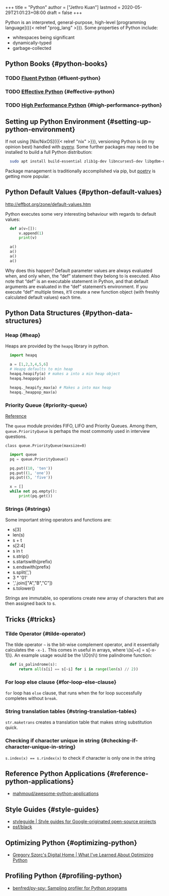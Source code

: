 +++
title = "Python"
author = ["Jethro Kuan"]
lastmod = 2020-05-29T21:01:23+08:00
draft = false
+++

Python is an interpreted, general-purpose, high-level [programming
language]({{< relref "prog_lang" >}}). Some properties of Python include:

- whitespaces being significant
- dynamically-typed
- garbage-collected

## Python Books {#python-books}

### <span class="org-todo todo TODO">TODO</span> [Fluent Python](https://www.goodreads.com/book/show/22800567-fluent-python?ac=1&from%5Fsearch=true&qid=Fo3rzgCJBZ&rank=1) {#fluent-python}

### <span class="org-todo todo TODO">TODO</span> [Effective Python](https://www.goodreads.com/book/show/23020812-effective-python) {#effective-python}

### <span class="org-todo todo TODO">TODO</span> [High Performance Python](https://www.goodreads.com/book/show/17802644-high-performance-python?ac=1&from%5Fsearch=true&qid=IniMBn35h2&rank=1) {#high-performance-python}

## Setting up Python Environment {#setting-up-python-environment}

If not using [Nix/NixOS]({{< relref "nix" >}}), versioning Python is (in my opinion best)
handled with [pyenv](https://github.com/pyenv/pyenv). Some further packages may need to be installed to
build a full Python distribution:

```bash
  sudo apt install build-essential zlib1g-dev libncurses5-dev libgdbm-dev libnss3-dev libssl-dev libreadline-dev libffi-dev libsqlite3-dev libbz2-dev
```

Package management is traditionally accomplished via pip, but [poetry](https://github.com/python-poetry/poetry)
is getting more popular.

## Python Default Values {#python-default-values}

<http://effbot.org/zone/default-values.htm>

Python executes some very interesting behaviour with regards to
default values:

```python
  def a(v=[]):
      v.append(1)
      print(v)

  a()
  a()
  a()
  a()
```

Why does this happen? Default parameter values are always evaluated
when, and only when, the “def” statement they belong to is executed.
Also note that “def” is an executable statement in Python, and that
default arguments are evaluated in the “def” statement’s environment.
If you execute “def” multiple times, it’ll create a new function
object (with freshly calculated default values) each time.

## Python Data Structures {#python-data-structures}

### Heap {#heap}

Heaps are provided by the `heapq` library in python.

```python
  import heapq

  a = [1,2,3,4,5,6]
  # Heapq defaults to min heap
  heapq.heapify(a) # makes a into a min heap object
  heapq.heappop(a)

  heapq._heapify_max(a) # Makes a into max heap
  heapq._heappop_max(a)

```

### Priority Queue {#priority-queue}

[Reference](https://docs.python.org/3/library/queue.html)

The `queue` module provides FIFO, LIFO and Priority Queues. Among them,
`queue.PriorityQueue` is perhaps the most commonly used in interview
questions.

`class queue.PriorityQueue(maxsize=0)`

```python
  import queue
  pq = queue.PriorityQueue()

  pq.put((10, 'ten'))
  pq.put((1, 'one'))
  pq.put((5, 'five'))

  x = []
  while not pq.empty():
      print(pq.get())
```

### Strings {#strings}

Some important string operators and functions are:

- s[3]
- len(s)
- s + t
- s[2:4]
- s in t
- s.strip()
- s.startswith(prefix)
- s.endswith(prefix)
- s.split(',')
- 3 \* '01'
- ','.join(["A","B","C"])
- s.tolower()

Strings are immutable, so operations create new array of characters
that are then assigned back to s.

## Tricks {#tricks}

### Tilde Operator {#tilde-operator}

The tilde operator `~` is the bit-wise complement operator, and it
essentially calculates the `-x-1.` This comes in useful in arrays, where
\\(s[~x] = s[-x-1]\\). An example usage would be the \\(O(n)\\) time
palindrome function:

```python
  def is_palindrome(s):
      return all(s[i] == s[~i] for i in range(len(s) // 2))
```

### For loop else clause {#for-loop-else-clause}

`for` loop has `else` clause, that runs when the for loop successfully
completes without `break`.

### String translation tables {#string-translation-tables}

`str.maketrans` creates a translation table that makes string
substitution quick.

### Checking if character unique in string {#checking-if-character-unique-in-string}

`s.index(x) == s.rindex(x)` to check if character is only one in the string

## Reference Python Applications {#reference-python-applications}

- [mahmoud/awesome-python-applications](https://github.com/mahmoud/awesome-python-applications)

## Style Guides {#style-guides}

- [styleguide | Style guides for Google-originated open-source projects](https://google.github.io/styleguide/pyguide.html)
- [psf/black](https://github.com/psf/black)

## Optimizing Python {#optimizing-python}

- [Gregory Szorc's Digital Home | What I've Learned About Optimizing Python](https://gregoryszorc.com/blog/2019/01/10/what-i've-learned-about-optimizing-python/)

## Profiling Python {#profiling-python}

- [benfred/py-spy: Sampling profiler for Python programs](https://github.com/benfred/py-spy)
